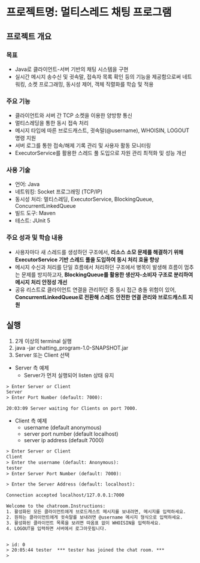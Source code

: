 # 프로젝트명: 멀티스레드 채팅 프로그램

## 프로젝트 개요  
### 목표
- Java로 클라이언트-서버 기반의 채팅 시스템을 구현
- 실시간 메시지 송수신 및 귓속말, 접속자 목록 확인 등의 기능을 제공함으로써 네트워킹, 소켓 프로그래밍, 동시성 제어, 객체 직렬화를 학습 및 적용
  

### 주요 기능
- 클라이언트와 서버 간 TCP 소켓을 이용한 양방향 통신
- 멀티스레딩을 통한 동시 접속 처리
- 메시지 타입에 따른 브로드캐스트, 귓속말(@username), WHOISIN, LOGOUT 명령 지원
- 서버 로그를 통한 접속/해제 기록 관리 및 사용자 활동 모니터링
- ExecutorService를 활용한 스레드 풀 도입으로 자원 관리 최적화 및 성능 개선

### 사용 기술
- 언어: Java
- 네트워킹: Socket 프로그래밍 (TCP/IP)
- 동시성 처리: 멀티스레딩, ExecutorService, BlockingQueue, ConcurrentLinkedQueue
- 빌드 도구: Maven
- 테스트: JUnit 5

### 주요 성과 및 학습 내용  
- 사용자마다 새 스레드를 생성하던 구조에서, **리소스 소모 문제를 해결하기 위해 ExecutorService 기반 스레드 풀을 도입하여 동시 처리 효율 향상**
- 메시지 수신과 처리를 단일 흐름에서 처리하던 구조에서 병목이 발생해 흐름이 멈추는 문제를 방지하고자, **BlockingQueue를 활용한 생산자-소비자 구조로 분리하여 메시지 처리 안정성 개선**
- 공유 리스트로 클라이언트 연결을 관리하던 중 동시 접근 충돌 위험이 있어, **ConcurrentLinkedQueue로 전환해 스레드 안전한 연결 관리와 브로드캐스트 지원**


## 실행
1. 2개 이상의 terminal 실행
2. java -jar chatting_program-1.0-SNAPSHOT.jar
3. Server 또는 Client 선택
- Server 측 예제
  - Server가 먼저 실행되어 listen 상태 유지
```dtd
> Enter Server or Client
Server
> Enter Port Number (default: 7000):

20:03:09 Server waiting for Clients on port 7000.

```

- Client 측 예제
  - username (default anonymous)
  - server port number (default localhost)
  - server ip address (default 7000)

```dtd
> Enter Server or Client
Client
> Enter the username (default: Anonymous):
tester
> Enter Server Port Number (default: 7000):

> Enter the Server Address (default: localhost):

Connection accepted localhost/127.0.0.1:7000

Welcome to the chatroom.Instructions:
1. 활성화된 모든 클라이언트에게 브로드캐스트 메시지를 보내려면, 메시지를 입력하세요.
2. 원하는 클라이언트에게 귓속말를 보내려면 @username 메시지 형식으로 입력하세요.
3. 활성화된 클라이언트 목록을 보려면 따옴표 없이 WHOISIN을 입력하세요.
4. LOGOUT을 입력하면 서버에서 로그아웃됩니다.


> id: 0
> 20:05:44 tester  *** tester has joined the chat room. ***
>
```
